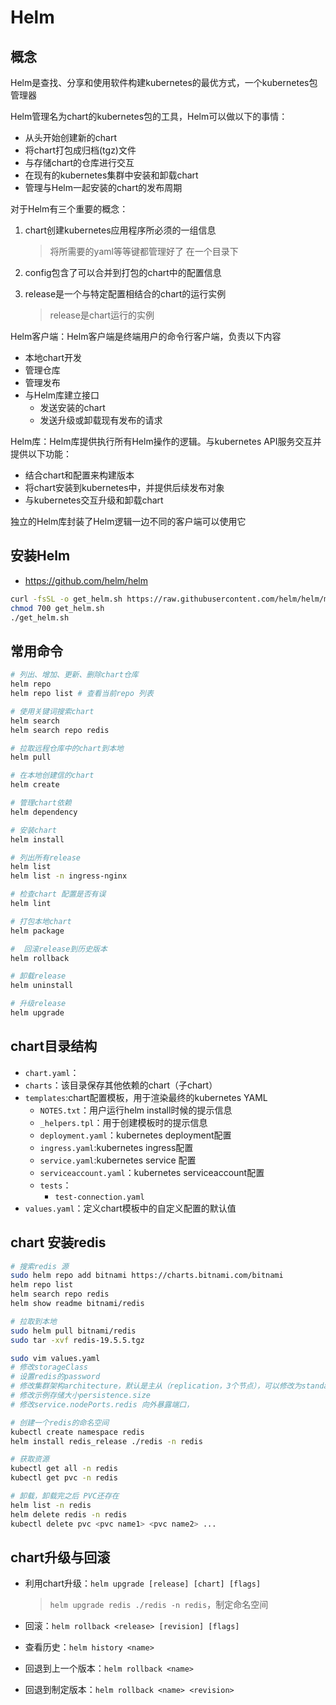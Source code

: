 # Helm

## 概念

Helm是查找、分享和使用软件构建kubernetes的最优方式，一个kubernetes包管理器

Helm管理名为chart的kubernetes包的工具，Helm可以做以下的事情：

- 从头开始创建新的chart
- 将chart打包成归档(tgz)文件
- 与存储chart的仓库进行交互
- 在现有的kubernetes集群中安装和卸载chart
- 管理与Helm一起安装的chart的发布周期

对于Helm有三个重要的概念：

1. chart创建kubernetes应用程序所必须的一组信息

   > 将所需要的yaml等等键都管理好了 在一个目录下

2. config包含了可以合并到打包的chart中的配置信息

3. release是一个与特定配置相结合的chart的运行实例

   > release是chart运行的实例



Helm客户端：Helm客户端是终端用户的命令行客户端，负责以下内容

- 本地chart开发
- 管理仓库
- 管理发布
- 与Helm库建立接口
  - 发送安装的chart
  - 发送升级或卸载现有发布的请求

Helm库：Helm库提供执行所有Helm操作的逻辑。与kubernetes API服务交互并提供以下功能：

- 结合chart和配置来构建版本
- 将chart安装到kubernetes中，并提供后续发布对象
- 与kubernetes交互升级和卸载chart

独立的Helm库封装了Helm逻辑一边不同的客户端可以使用它

## 安装Helm

- https://github.com/helm/helm

```bash
curl -fsSL -o get_helm.sh https://raw.githubusercontent.com/helm/helm/main/scripts/get-helm-3
chmod 700 get_helm.sh
./get_helm.sh
```

## 常用命令

```bash
# 列出、增加、更新、删除chart仓库
helm repo 
helm repo list # 查看当前repo 列表

# 使用关键词搜索chart
helm search
helm search repo redis

# 拉取远程仓库中的chart到本地
helm pull

# 在本地创建信的chart
helm create

# 管理chart依赖
helm dependency

# 安装chart
helm install

# 列出所有release
helm list
helm list -n ingress-nginx

# 检查chart 配置是否有误
helm lint

# 打包本地chart
helm package

#  回滚release到历史版本
helm rollback

# 卸载release
helm uninstall

# 升级release
helm upgrade
```

## chart目录结构

- `chart.yaml`：
- `charts`：该目录保存其他依赖的chart（子chart）
- `templates`:chart配置模板，用于渲染最终的kubernetes YAML
  - `NOTES.txt`：用户运行helm install时候的提示信息
  - `_helpers.tpl`：用于创建模板时的提示信息
  - `deployment.yaml`：kubernetes deployment配置
  - `ingress.yaml`:kubernetes ingress配置
  - `service.yaml`:kubernetes service 配置
  - `serviceaccount.yaml`：kubernetes serviceaccount配置
  - `tests`：
    - `test-connection.yaml`
- `values.yaml`：定义chart模板中的自定义配置的默认值

## chart 安装redis

```bash
# 搜索redis 源
sudo helm repo add bitnami https://charts.bitnami.com/bitnami
helm repo list
helm search repo redis
helm show readme bitnami/redis

# 拉取到本地
sudo helm pull bitnami/redis
sudo tar -xvf redis-19.5.5.tgz

sudo vim values.yaml
# 修改storageClass
# 设置redis的password
# 修改集群架构architecture，默认是主从（replication，3个节点），可以修改为standalone单击模式
# 修改示例存储大小persistence.size
# 修改service.nodePorts.redis 向外暴露端口，

# 创建一个redis的命名空间
kubectl create namespace redis
helm install redis_release ./redis -n redis

# 获取资源
kubectl get all -n redis
kubectl get pvc -n redis

# 卸载，卸载完之后 PVC还存在
helm list -n redis
helm delete redis -n redis
kubectl delete pvc <pvc name1> <pvc name2> ...
```

## chart升级与回滚

- 利用chart升级：`helm upgrade [release] [chart] [flags]`

  > `helm upgrade redis ./redis -n redis`，制定命名空间 

- 回滚：`helm rollback <release> [revision] [flags]`

- 查看历史：`helm history <name>`

- 回退到上一个版本：`helm rollback <name>`

- 回退到制定版本：`helm rollback <name> <revision>`
